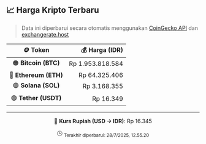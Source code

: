 

<!-- HARGA_KRIPTO -->
## 📈 Harga Kripto Terbaru

> Data ini diperbarui secara otomatis menggunakan [CoinGecko API](https://www.coingecko.com/) dan [exchangerate.host](https://exchangerate.host/)

<div align="center">

| 🪙 Token | 💰 Harga (IDR) |
|:------:|---------------:|
| 🟠 **Bitcoin (BTC)**   | Rp 1.953.818.584 |
| 🔵 **Ethereum (ETH)**  | Rp 64.325.406 |
| 🟣 **Solana (SOL)**    | Rp 3.168.355 |
| 🟢 **Tether (USDT)**   | Rp 16.349 |

---

💱 **Kurs Rupiah (USD → IDR)**: Rp 16.345

🕒 <sub>Terakhir diperbarui: 28/7/2025, 12.55.20</sub>

</div>
<!-- /HARGA_KRIPTO -->